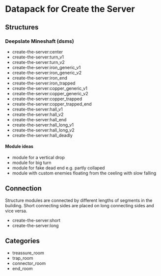 # Datapack for Create the Server

## Structures

### Deepslate Mineshaft (dsms)

  - create-the-server:center
  - create-the-server:turn_v1
  - create-the-server:turn_v2
  - create-the-server:iron_generic_v1
  - create-the-server:iron_generic_v2
  - create-the-server:iron_end
  - create-the-server:iron_trapped
  - create-the-server:copper_generic_v1
  - create-the-server:copper_generic_v2
  - create-the-server:copper_trapped
  - create-the-server:copper_trapped_end
  - create-the-server:hall_v1
  - create-the-server:hall_v2
  - create-the-server:hall_end
  - create-the-server:hall_long_v1 
  - create-the-server:hall_long_v2
  - create-the-server:hall_deadly 

#### Module ideas

- module for a vertical drop
- module for big turn
- module for fake dead end e.g. partly collaped
- module with custom enemies floating from the ceeling with slow falling

## Connection

Structure modules are connected by different lengths of segments in the building. Short connecting sides are placed on long connecting sides and vice versa.

- create-the-server:short
- create-the-server:long

## Categories

- treassure_room
- trap_room
- connector_room
- end_room


